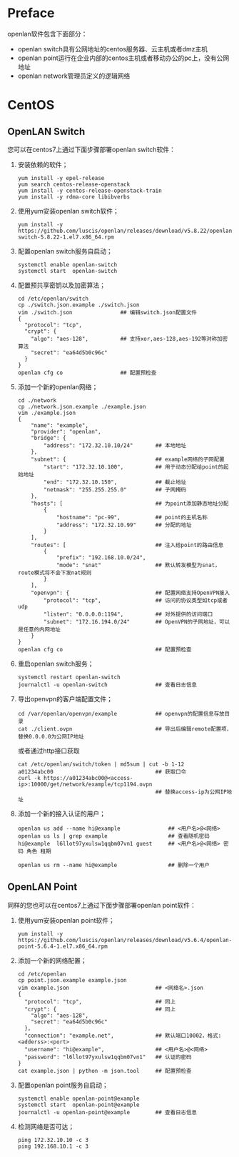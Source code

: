 # Preface

openlan软件包含下面部分：

* openlan switch具有公网地址的centos服务器、云主机或者dmz主机
* openlan point运行在企业内部的centos主机或者移动办公的pc上，没有公网地址
* openlan network管理员定义的逻辑网络

# CentOS

## OpenLAN Switch

您可以在centos7上通过下面步骤部署openlan switch软件：
1. 安装依赖的软件；
   ```
   yum install -y epel-release
   yum search centos-release-openstack
   yum install -y centos-release-openstack-train
   yum install -y rdma-core libibverbs
   ```
2. 使用yum安装openlan switch软件；
   ```
   yum install -y https://github.com/luscis/openlan/releases/download/v5.8.22/openlan-switch-5.8.22-1.el7.x86_64.rpm
   ```
3. 配置openlan switch服务自启动；
   ```
   systemctl enable openlan-switch
   systemctl start  openlan-switch
   ```
4. 配置预共享密钥以及加密算法；
   ```
   cd /etc/openlan/switch
   cp ./switch.json.example ./switch.json
   vim ./switch.json               ## 编辑switch.json配置文件
   {
     "protocol": "tcp",
     "crypt": {
       "algo": "aes-128",          ## 支持xor,aes-128,aes-192等对称加密算法
       "secret": "ea64d5b0c96c"
     }
   }
   openlan cfg co                  ## 配置预检查
   ```
   
5. 添加一个新的openlan网络；
   ```
   cd ./network
   cp ./network.json.example ./example.json
   vim ./example.json 
   {
       "name": "example",
       "provider": "openlan",
       "bridge": {
           "address": "172.32.10.10/24"       ## 本地地址
       },
       "subnet": {                            ## example网络的子网配置
           "start": "172.32.10.100",          ## 用于动态分配给point的起始地址
           "end": "172.32.10.150",            ## 截止地址
           "netmask": "255.255.255.0"         ## 子网掩码
       },
       "hosts": [                             ## 为point添加静态地址分配
           {
               "hostname": "pc-99",           ## point的主机名称
               "address": "172.32.10.99"      ## 分配的地址
           }
       ],
       "routes": [                            ## 注入给point的路由信息
           {
               "prefix": "192.168.10.0/24",
               "mode": "snat"                 ## 默认转发模型为snat，route模式将不会下发nat规则
           }
       ],
       "openvpn": {                           ## 配置网络支持OpenVPN接入
           "protocol": "tcp",                 ## 访问的协议类型如tcp或者udp
           "listen": "0.0.0.0:1194",          ## 对外提供的访问端口
           "subnet": "172.16.194.0/24"        ## OpenVPN的子网地址，可以是任意的内网地址
       }
   }
   openlan cfg co                             ## 配置预检查
   ```
6. 重启openlan switch服务；
   ```
   systemctl restart openlan-switch
   journalctl -u openlan-switch               ## 查看日志信息
   ```
7. 导出openvpn的客户端配置文件；
   ```
   cd /var/openlan/openvpn/example            ## openvpn的配置信息存放目录
   cat ./client.ovpn                          ## 导出后编辑remote配置项，替换0.0.0.0为公网IP地址
   ```
   或者通过http接口获取
   ```
   cat /etc/openlan/switch/token | md5sum | cut -b 1-12
   a01234abc00                                ## 获取口令
   curl -k https://a01234abc00@<access-ip>:10000/get/network/example/tcp1194.ovpn
                                              ## 替换access-ip为公网IP地址
   ```
8. 添加一个新的接入认证的用户；
   ```
   openlan us add --name hi@example               ## <用户名>@<网络>
   openlan us ls | grep example                   ## 查看随机密码
   hi@example  l6llot97yxulsw1qqbm07vn1 guest     ## <用户名>@<网络> 密码 角色 租期
   
   openlan us rm --name hi@example                ## 删除一个用户
   ```
## OpenLAN Point

同样的您也可以在centos7上通过下面步骤部署openlan point软件：
1. 使用yum安装openlan point软件；
   ```
   yum install -y https://github.com/luscis/openlan/releases/download/v5.6.4/openlan-point-5.6.4-1.el7.x86_64.rpm
   ```
2. 添加一个新的网络配置；
   ```
   cd /etc/openlan
   cp point.json.example example.json
   vim example.json                           ## <网络名>.json
   {
     "protocol": "tcp",                       ## 同上
     "crypt": {                               ## 同上
       "algo": "aes-128",
       "secret": "ea64d5b0c96c"
     },
     "connection": "example.net",             ## 默认端口10002，格式:<adderss>:<port>
     "username": "hi@example",                ## <用户名>@<网络>
     "password": "l6llot97yxulsw1qqbm07vn1"   ## 认证的密码
   }
   cat example.json | python -m json.tool     ## 配置预检查
   ```
3. 配置openlan point服务自启动；
   ```
   systemctl enable openlan-point@example
   systemctl start  openlan-point@example
   journalctl -u openlan-point@example        ## 查看日志信息
   ```
4. 检测网络是否可达；
   ```
   ping 172.32.10.10 -c 3
   ping 192.168.10.1 -c 3
   ```
